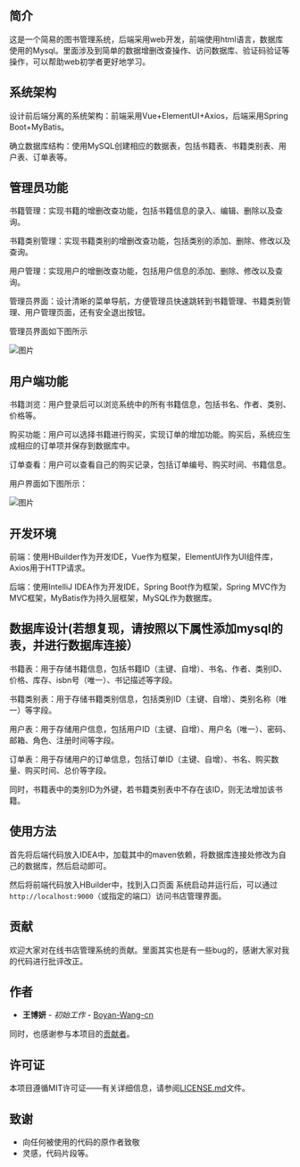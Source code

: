## 简介
  这是一个简易的图书管理系统，后端采用web开发，前端使用html语言，数据库使用的Mysql。里面涉及到简单的数据增删改查操作、访问数据库、验证码验证等操作，可以帮助web初学者更好地学习。
## 系统架构
  设计前后端分离的系统架构：前端采用Vue+ElementUI+Axios，后端采用Spring Boot+MyBatis。
  
  确立数据库结构：使用MySQL创建相应的数据表，包括书籍表、书籍类别表、用户表、订单表等。
## 管理员功能
  书籍管理：实现书籍的增删改查功能，包括书籍信息的录入、编辑、删除以及查询。
  
  书籍类别管理：实现书籍类别的增删改查功能，包括类别的添加、删除、修改以及查询。
  
  用户管理：实现用户的增删改查功能，包括用户信息的添加、删除、修改以及查询。
  
  管理员界面：设计清晰的菜单导航，方便管理员快速跳转到书籍管理、书籍类别管理、用户管理页面，还有安全退出按钮。
  
  管理员界面如下图所示
  
  ![图片](https://github.com/user-attachments/assets/90a31cfd-5666-4b72-b64e-7cea3d542128)

## 用户端功能
  书籍浏览：用户登录后可以浏览系统中的所有书籍信息，包括书名、作者、类别、价格等。
  
  购买功能：用户可以选择书籍进行购买，实现订单的增加功能。购买后，系统应生成相应的订单项并保存到数据库中。
  
  订单查看：用户可以查看自己的购买记录，包括订单编号、购买时间、书籍信息。

  用户界面如下图所示：
  
  ![图片](https://github.com/user-attachments/assets/4ed030e9-3290-4138-93dc-0fafb9725eea)

## 开发环境
  前端：使用HBuilder作为开发IDE，Vue作为框架，ElementUI作为UI组件库，Axios用于HTTP请求。
  
  后端：使用IntelliJ IDEA作为开发IDE，Spring Boot作为框架，Spring MVC作为MVC框架，MyBatis作为持久层框架，MySQL作为数据库。
  
## 数据库设计(若想复现，请按照以下属性添加mysql的表，并进行数据库连接）
  书籍表：用于存储书籍信息，包括书籍ID（主键、自增）、书名、作者、类别ID、价格、库存、isbn号（唯一）、书记描述等字段。
  
  书籍类别表：用于存储书籍类别信息，包括类别ID（主键、自增）、类别名称（唯一）等字段。
  
  用户表：用于存储用户信息，包括用户ID（主键、自增）、用户名（唯一）、密码、邮箱、角色、注册时间等字段。
  
  订单表：用于存储用户的订单信息，包括订单ID（主键、自增）、书名、购买数量、购买时间、总价等字段。
  
  同时，书籍表中的类别ID为外键，若书籍类别表中不存在该ID，则无法增加该书籍。
  
## 使用方法

首先将后端代码放入IDEA中，加载其中的maven依赖，将数据库连接处修改为自己的数据库，然后启动即可。

然后将前端代码放入HBuilder中，找到入口页面
系统启动并运行后，可以通过`http://localhost:9000`（或指定的端口）访问书店管理界面。

## 贡献

欢迎大家对在线书店管理系统的贡献。里面其实也是有一些bug的，感谢大家对我的代码进行批评改正。

## 作者

* **王博妍** - *初始工作* - [Boyan-Wang-cn](https://github.com/Boyan-Wang-cn)

同时，也感谢参与本项目的[贡献者](https://github.com/Boyan-Wang-cn/Online-Bookstore-Management-System/contributors)。

## 许可证

本项目遵循MIT许可证——有关详细信息，请参阅[LICENSE.md](LICENSE.md)文件。

## 致谢

* 向任何被使用的代码的原作者致敬
* 灵感，代码片段等。
